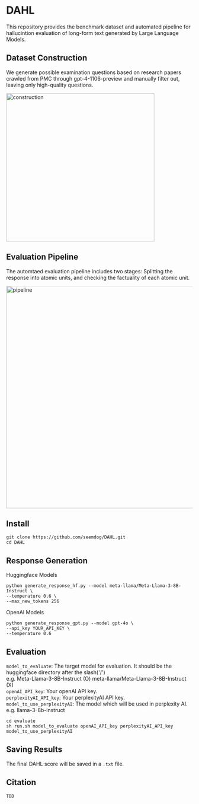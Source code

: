 # DAHL

This repository provides the benchmark dataset and automated pipeline for hallucintion evaluation of long-form text generated by Large Language Models.

## Dataset Construction

We generate possible examination questions based on research papers crawled from PMC through gpt-4-1106-preview and manually filter out, leaving only high-quality questions.   

<img width="400" alt="construction" src="https://github.com/user-attachments/assets/1f86a354-b7bc-48b4-8c22-f61dea7f85b7">

## Evaluation Pipeline

The automtaed evaluation pipeline includes two stages: Splitting the response into atomic units, and checking the factuality of each atomic unit.  

<img width="600" alt="pipeline" src="https://github.com/user-attachments/assets/29cd8765-461e-4632-b520-302b2ab2d260">



## Install
```
git clone https://github.com/seemdog/DAHL.git
cd DAHL
```
## Response Generation
Huggingface Models
```
python generate_response_hf.py --model meta-llama/Meta-Llama-3-8B-Instruct \
--temperature 0.6 \
--max_new_tokens 256
```
OpenAI Models
```
python generate_response_gpt.py --model gpt-4o \
--api_key YOUR_API_KEY \
--temperature 0.6
```
## Evaluation
`model_to_evaluate`: The target model for evaluation. It should be the huggingface directory after the slash('/')  
e.g. Meta-Llama-3-8B-Instruct (O) meta-llama/Meta-Llama-3-8B-Instruct (X)  
`openAI_API_key`: Your openAI API key.   
`perplexityAI_API_key`: Your perplexityAI API key.  
`model_to_use_perplexityAI`: The model which will be used in perplexity AI.  
e.g. llama-3-8b-instruct  
```
cd evaluate
sh run.sh model_to_evaluate openAI_API_key perplexityAI_API_key model_to_use_perplexityAI
```

## Saving Results
The final DAHL score will be saved in a `.txt` file.

## Citation 
```
TBD
```
